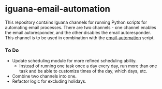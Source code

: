 # iguana-email-automation

This repository contains Iguana channels for running Python scripts for automating email processes. There are two channels - one channel enables the email autoresponder, and the other disables the email autoresponder. This channel is to be used in combination with the [email-automation](https://github.com/LeNPaul/email-automation) script.

### To Do
 * Update scheduling module for more refined scheduling ability.
   * Instead of running one task once a day every day, run more than one task and be able to customize times of the day, which days, etc.
 * Combine two channels into one.
 * Refactor logic for excluding holidays.
